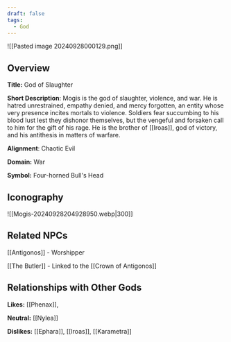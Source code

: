 ```yaml
---
draft: false
tags:
  - God
---
```

![[Pasted image 20240928000129.png]]
## Overview 

**Title:** God of Slaughter

**Short Description**: Mogis is the god of slaughter, violence, and war. He is hatred unrestrained, empathy denied, and mercy forgotten, an entity whose very presence incites mortals to violence. Soldiers fear succumbing to his blood lust lest they dishonor themselves, but the vengeful and forsaken call to him for the gift of his rage. He is the brother of [[Iroas]], god of victory, and his antithesis in matters of warfare.

**Alignment**: Chaotic Evil

**Domain:** War

**Symbol:** Four-horned Bull's Head

## Iconography 
![[Mogis-20240928204928950.webp|300]]

## Related NPCs

[[Antigonos]] - Worshipper

[[The Butler]] - Linked to the [[Crown of Antigonos]]

## Relationships with Other Gods

**Likes:** [[Phenax]], 

**Neutral:** [[Nylea]]

**Dislikes:** [[Ephara]], [[Iroas]], [[Karametra]]